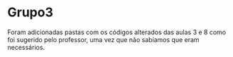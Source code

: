 # Grupo3

Foram adicionadas pastas com os códigos alterados das aulas 3 e 8 como foi sugerido pelo professor, uma vez que não sabíamos que eram necessários. 
